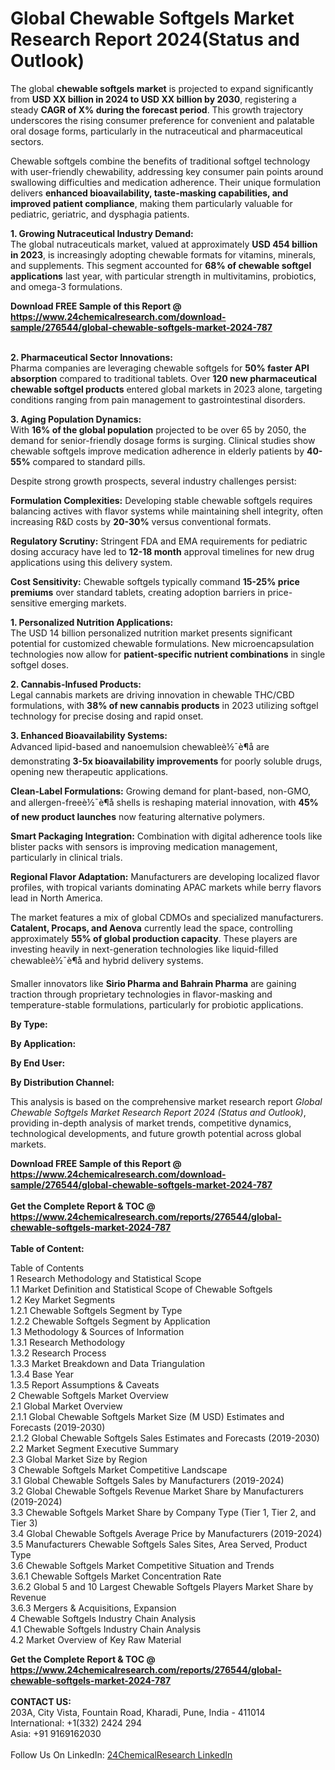 <h1>Global Chewable Softgels Market Research Report 2024(Status and Outlook)</h1><p>The global <strong>chewable softgels market</strong> is projected to expand significantly from <strong>USD XX billion in 2024 to USD XX billion by 2030</strong>, registering a steady <strong>CAGR of X% during the forecast period</strong>. This growth trajectory underscores the rising consumer preference for convenient and palatable oral dosage forms, particularly in the nutraceutical and pharmaceutical sectors.</p><p>Chewable softgels combine the benefits of traditional softgel technology with user-friendly chewability, addressing key consumer pain points around swallowing difficulties and medication adherence. Their unique formulation delivers <strong>enhanced bioavailability, taste-masking capabilities, and improved patient compliance</strong>, making them particularly valuable for pediatric, geriatric, and dysphagia patients.</p><p><strong>1. Growing Nutraceutical Industry Demand:</strong><br>
The global nutraceuticals market, valued at approximately <strong>USD 454 billion in 2023</strong>, is increasingly adopting chewable formats for vitamins, minerals, and supplements. This segment accounted for <strong>68% of chewable softgel applications</strong> last year, with particular strength in multivitamins, probiotics, and omega-3 formulations.</p><div><b>Download FREE Sample of this Report @ 
            <a href="https://www.24chemicalresearch.com/download-sample/276544/global-chewable-softgels-market-2024-787">
            https://www.24chemicalresearch.com/download-sample/276544/global-chewable-softgels-market-2024-787</a></b></div><br><p><strong>2. Pharmaceutical Sector Innovations:</strong><br>
Pharma companies are leveraging chewable softgels for <strong>50% faster API absorption</strong> compared to traditional tablets. Over <strong>120 new pharmaceutical chewable softgel products</strong> entered global markets in 2023 alone, targeting conditions ranging from pain management to gastrointestinal disorders.</p><p><strong>3. Aging Population Dynamics:</strong><br>
With <strong>16% of the global population</strong> projected to be over 65 by 2050, the demand for senior-friendly dosage forms is surging. Clinical studies show chewable softgels improve medication adherence in elderly patients by <strong>40-55%</strong> compared to standard pills.</p><p>Despite strong growth prospects, several industry challenges persist:</p><p><strong>Formulation Complexities:</strong> Developing stable chewable softgels requires balancing actives with flavor systems while maintaining shell integrity, often increasing R&amp;D costs by <strong>20-30%</strong> versus conventional formats.</p><p><strong>Regulatory Scrutiny:</strong> Stringent FDA and EMA requirements for pediatric dosing accuracy have led to <strong>12-18 month</strong> approval timelines for new drug applications using this delivery system.</p><p><strong>Cost Sensitivity:</strong> Chewable softgels typically command <strong>15-25% price premiums</strong> over standard tablets, creating adoption barriers in price-sensitive emerging markets.</p><p><strong>1. Personalized Nutrition Applications:</strong><br>
The USD 14 billion personalized nutrition market presents significant potential for customized chewable formulations. New microencapsulation technologies now allow for <strong>patient-specific nutrient combinations</strong> in single softgel doses.</p><p><strong>2. Cannabis-Infused Products:</strong><br>
Legal cannabis markets are driving innovation in chewable THC/CBD formulations, with <strong>38% of new cannabis products</strong> in 2023 utilizing softgel technology for precise dosing and rapid onset.</p><p><strong>3. Enhanced Bioavailability Systems:</strong><br>
Advanced lipid-based and nanoemulsion chewableè½¯è¶å are demonstrating <strong>3-5x bioavailability improvements</strong> for poorly soluble drugs, opening new therapeutic applications.</p><p><strong>Clean-Label Formulations:</strong> Growing demand for plant-based, non-GMO, and allergen-freeè½¯è¶å shells is reshaping material innovation, with <strong>45% of new product launches</strong> now featuring alternative polymers.</p><p><strong>Smart Packaging Integration:</strong> Combination with digital adherence tools like blister packs with sensors is improving medication management, particularly in clinical trials.</p><p><strong>Regional Flavor Adaptation:</strong> Manufacturers are developing localized flavor profiles, with tropical variants dominating APAC markets while berry flavors lead in North America.</p><p>The market features a mix of global CDMOs and specialized manufacturers. <strong>Catalent, Procaps, and Aenova</strong> currently lead the space, controlling approximately <strong>55% of global production capacity</strong>. These players are investing heavily in next-generation technologies like liquid-filled chewableè½¯è¶å and hybrid delivery systems.</p><p>Smaller innovators like <strong>Sirio Pharma and Bahrain Pharma</strong> are gaining traction through proprietary technologies in flavor-masking and temperature-stable formulations, particularly for probiotic applications.</p><p><strong>By Type:</strong></p><p><strong>By Application:</strong></p><p><strong>By End User:</strong></p><p><strong>By Distribution Channel:</strong></p><p>This analysis is based on the comprehensive market research report <em>Global Chewable Softgels Market Research Report 2024 (Status and Outlook)</em>, providing in-depth analysis of market trends, competitive dynamics, technological developments, and future growth potential across global markets.</p><div><b>Download FREE Sample of this Report @ 
            <a href="https://www.24chemicalresearch.com/download-sample/276544/global-chewable-softgels-market-2024-787">
            https://www.24chemicalresearch.com/download-sample/276544/global-chewable-softgels-market-2024-787</a></b></div><br><div><b>Get the Complete Report & TOC @ 
            <a href="https://www.24chemicalresearch.com/reports/276544/global-chewable-softgels-market-2024-787">
            https://www.24chemicalresearch.com/reports/276544/global-chewable-softgels-market-2024-787</a></b></div><br>
            <b>Table of Content:</b><p>Table of Contents<br />
1 Research Methodology and Statistical Scope<br />
1.1 Market Definition and Statistical Scope of Chewable Softgels<br />
1.2 Key Market Segments<br />
1.2.1 Chewable Softgels Segment by Type<br />
1.2.2 Chewable Softgels Segment by Application<br />
1.3 Methodology & Sources of Information<br />
1.3.1 Research Methodology<br />
1.3.2 Research Process<br />
1.3.3 Market Breakdown and Data Triangulation<br />
1.3.4 Base Year<br />
1.3.5 Report Assumptions & Caveats<br />
2 Chewable Softgels Market Overview<br />
2.1 Global Market Overview<br />
2.1.1 Global Chewable Softgels Market Size (M USD) Estimates and Forecasts (2019-2030)<br />
2.1.2 Global Chewable Softgels Sales Estimates and Forecasts (2019-2030)<br />
2.2 Market Segment Executive Summary<br />
2.3 Global Market Size by Region<br />
3 Chewable Softgels Market Competitive Landscape<br />
3.1 Global Chewable Softgels Sales by Manufacturers (2019-2024)<br />
3.2 Global Chewable Softgels Revenue Market Share by Manufacturers (2019-2024)<br />
3.3 Chewable Softgels Market Share by Company Type (Tier 1, Tier 2, and Tier 3)<br />
3.4 Global Chewable Softgels Average Price by Manufacturers (2019-2024)<br />
3.5 Manufacturers Chewable Softgels Sales Sites, Area Served, Product Type<br />
3.6 Chewable Softgels Market Competitive Situation and Trends<br />
3.6.1 Chewable Softgels Market Concentration Rate<br />
3.6.2 Global 5 and 10 Largest Chewable Softgels Players Market Share by Revenue<br />
3.6.3 Mergers & Acquisitions, Expansion<br />
4 Chewable Softgels Industry Chain Analysis<br />
4.1 Chewable Softgels Industry Chain Analysis<br />
4.2 Market Overview of Key Raw Material</p><div><b>Get the Complete Report & TOC @ 
            <a href="https://www.24chemicalresearch.com/reports/276544/global-chewable-softgels-market-2024-787">
            https://www.24chemicalresearch.com/reports/276544/global-chewable-softgels-market-2024-787</a></b></div><br><b>CONTACT US:</b><br>
            203A, City Vista, Fountain Road, Kharadi, Pune, India - 411014<br>
            International: +1(332) 2424 294<br>
            Asia: +91 9169162030 <br><br>
            Follow Us On LinkedIn: <a href="https://www.linkedin.com/company/24chemicalresearch/">24ChemicalResearch LinkedIn</a>